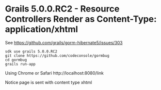 # Grails 5.0.0.RC2 - Resource Controllers Render as Content-Type: application/xhtml 

See https://github.com/grails/gorm-hibernate5/issues/303


```
sdk use grails 5.0.0.RC2
git clone https://github.com/codeconsole/gormbug
cd gormbug
grails run-app
```


Using Chrome or Safari
http://localhost:8080/link

Notice page is sent with content type xhtml 
